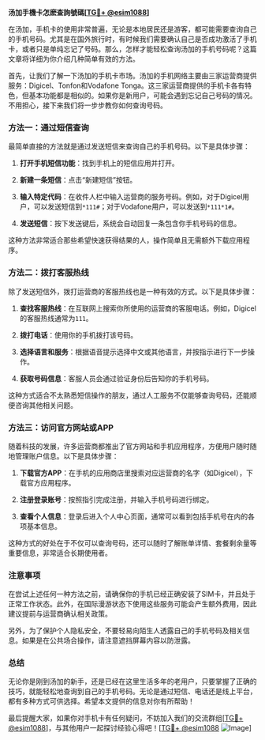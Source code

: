 **汤加手機卡怎麽查詢號碼[[TG💪+ @esim1088](https://t.me/s/esim1088)]**

在汤加，手机卡的使用非常普遍，无论是本地居民还是游客，都可能需要查询自己的手机号码。尤其是在国外旅行时，有时候我们需要确认自己是否成功激活了手机卡，或者只是单纯忘记了号码。那么，怎样才能轻松查询汤加的手机号码呢？这篇文章将详细为你介绍几种简单有效的方法。

首先，让我们了解一下汤加的手机卡市场。汤加的手机网络主要由三家运营商提供服务：Digicel、Tonfon和Vodafone Tonga。这三家运营商提供的手机卡各有特色，但基本功能都是相似的。如果你是新用户，可能会遇到忘记自己号码的情况。不用担心，接下来我们将一步步教你如何查询号码。

### 方法一：通过短信查询

最简单直接的方法就是通过发送短信来查询自己的手机号码。以下是具体步骤：

1. **打开手机短信功能**：找到手机上的短信应用并打开。
   
2. **新建一条短信**：点击“新建短信”按钮。

3. **输入特定代码**：在收件人栏中输入运营商的服务号码。例如，对于Digicel用户，可以发送短信到`*111#`；对于Vodafone用户，可以发送到`*111*1#`。

4. **发送短信**：按下发送键后，系统会自动回复一条包含你手机号码的信息。

这种方法非常适合那些希望快速获得结果的人，操作简单且无需额外下载应用程序。

### 方法二：拨打客服热线

除了发送短信外，拨打运营商的客服热线也是一种有效的方式。以下是具体步骤：

1. **查找客服热线**：在互联网上搜索你所使用的运营商的客服电话。例如，Digicel的客服热线通常为`111`。

2. **拨打电话**：使用你的手机拨打该号码。

3. **选择语言和服务**：根据语音提示选择中文或其他语言，并按指示进行下一步操作。

4. **获取号码信息**：客服人员会通过验证身份后告知你的手机号码。

这种方式适合不太熟悉短信操作的朋友，通过人工服务不仅能够查询号码，还能顺便咨询其他相关问题。

### 方法三：访问官方网站或APP

随着科技的发展，许多运营商都推出了官方网站和手机应用程序，方便用户随时随地管理账户信息。以下是具体步骤：

1. **下载官方APP**：在手机的应用商店里搜索对应运营商的名字（如Digicel），下载官方应用程序。

2. **注册登录账号**：按照指引完成注册，并输入手机号码进行绑定。

3. **查看个人信息**：登录后进入个人中心页面，通常可以看到包括手机号在内的各项基本信息。

这种方式的好处在于不仅可以查询号码，还可以随时了解账单详情、套餐剩余量等重要信息，非常适合长期使用者。

### 注意事项

在尝试上述任何一种方法之前，请确保你的手机已经正确安装了SIM卡，并且处于正常工作状态。此外，在国际漫游状态下使用这些服务可能会产生额外费用，因此建议提前与运营商确认相关政策。

另外，为了保护个人隐私安全，不要轻易向陌生人透露自己的手机号码及相关信息。如果是在公共场合操作，请注意遮挡屏幕内容以防泄露。

### 总结

无论你是刚到汤加的新手，还是已经在这里生活多年的老用户，只要掌握了正确的技巧，就能轻松地查询到自己的手机号码。无论是通过短信、电话还是线上平台，都有多种方式可供选择。希望本文提供的信息对你有所帮助！

最后提醒大家，如果你对手机卡有任何疑问，不妨加入我们的交流群组[[TG💪+ @esim1088](https://t.me/s/esim1088)]，与其他用户一起探讨经验心得吧！[[TG💪+ @esim1088](https://t.me/s/esim1088) ![Image](https://i.postimg.cc/4NQfJmqS/Snipaste-2025-05-13-00-14-12.png)]